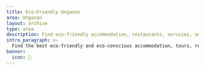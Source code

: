 ```yaml
---
title: Eco-Friendly Ungasan
area: Ungasan
layout: archive
type: area
description: Find eco-friendly accommodation, restaurants, services, and things to do in Ungasan, Bali with our free green business directory.
intro_paragraph: >-
  Find the best eco-friendly and eco-conscious accommodation, tours, restaurants, and services in Ungasan.
banner:
  icon: 🌴
---
```

